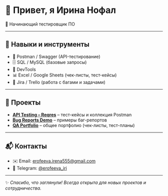 # 👋 Привет, я Ирина Нофал

🎯 Начинающий тестировщик ПО

---

## 🔧 Навыки и инструменты
- 🔗 Postman / Swagger (API-тестирование)
- 🗄 SQL / MySQL (базовые запросы)
- 🐙 DevTools
- 📊 Excel / Google Sheets (чек-листы, тест-кейсы)
- 📝 Jira / Trello (работа с багами и задачами)

---

## 📌 Проекты
- [**API Testing – Reqres**](https://github.com/username/Reqres-API-Testing) – тест-кейсы и коллекция Postman  
- [**Bug Reports Demo**](https://github.com/username/BugReports) – примеры баг-репортов  
- [**QA Portfolio**](https://github.com/username/QA-Portfolio) – общее портфолио (чек-листы, тест-планы)  

---

## 📬 Контакты
- ✉️ Email: erofeeva.irena555@gmail.com  
- 💬 Telegram: [@erofeeva_iri](https://t.me/erofeeva_iri)  

---

✨ *Спасибо, что заглянули! Всегда открыта для новых проектов и сотрудничества.*  


<!--
**IriNofal/IriNofal** is a ✨ _special_ ✨ repository because its `README.md` (this file) appears on your GitHub profile.

Here are some ideas to get you started:

- 🔭 I’m currently working on ...
- 🌱 I’m currently learning ...
- 👯 I’m looking to collaborate on ...
- 🤔 I’m looking for help with ...
- 💬 Ask me about ...
- 📫 How to reach me: ...
- 😄 Pronouns: ...
- ⚡ Fun fact: ...
-->
